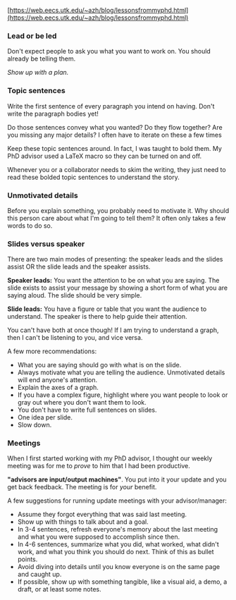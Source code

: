 [https://web.eecs.utk.edu/~azh/blog/lessonsfrommyphd.html](https://web.eecs.utk.edu/~azh/blog/lessonsfrommyphd.html)


### Lead or be led
Don't expect people to ask you what you want to work on. You should already be telling them.

*Show up with a plan.*

### Topic sentences
Write the first sentence of every paragraph you intend on having. Don't write the paragraph bodies yet!

Do those sentences convey what you wanted? Do they flow together? Are you missing any major details? I often have to iterate on these a few times

Keep these topic sentences around. In fact, I was taught to bold them. My PhD advisor used a LaTeX macro so they can be turned on and off.

Whenever you or a collaborator needs to skim the writing, they just need to read these bolded topic sentences to understand the story.

### Unmotivated details
Before you explain something, you probably need to motivate it. Why should this person care about what I'm going to tell them? It often only takes a few words to do so.

### Slides versus speaker
There are two main modes of presenting: the speaker leads and the slides assist OR the slide leads and the speaker assists.

**Speaker leads:** You want the attention to be on what you are saying. The slide exists to assist your message by showing a short form of what you are saying aloud. The slide should be very simple.

**Slide leads:** You have a figure or table that you want the audience to understand. The speaker is there to help guide their attention.

You can't have both at once though! If I am trying to understand a graph, then I can't be listening to you, and vice versa.

A few more recommendations:

-   What you are saying should go with what is on the slide.
-   Always motivate what you are telling the audience. Unmotivated details will end anyone's attention.
-   Explain the axes of a graph.
-   If you have a complex figure, highlight where you want people to look or gray out where you don't want them to look.
-   You don't have to write full sentences on slides.
-   One idea per slide.
-   Slow down.

### Meetings
When I first started working with my PhD advisor, I thought our weekly meeting was for me to _prove_ to him that I had been productive.

**"advisors are input/output machines"**. You put into it your update and you get back feedback. The meeting is for _your_ benefit.

A few suggestions for running update meetings with your advisor/manager:

-   Assume they forgot everything that was said last meeting.
-   Show up with things to talk about and a goal.
-   In 3-4 sentences, refresh everyone's memory about the last meeting and what you were supposed to accomplish since then.
-   In 4-6 sentences, summarize what you did, what worked, what didn't work, and what you think you should do next. Think of this as bullet points.
-   Avoid diving into details until you know everyone is on the same page and caught up.
-   If possible, show up with something tangible, like a visual aid, a demo, a draft, or at least some notes.